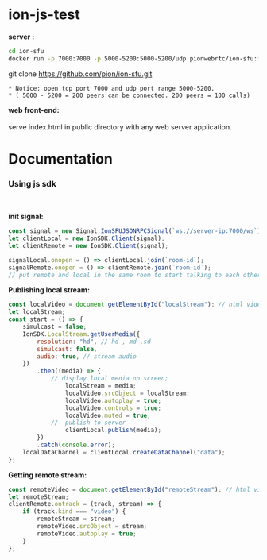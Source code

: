 # ion-js-test

<strong>server : </strong></br>

```bash
cd ion-sfu
docker run -p 7000:7000 -p 5000-5200:5000-5200/udp pionwebrtc/ion-sfu:latest-jsonrpc
```
git clone https://github.com/pion/ion-sfu.git

    * Notice: open tcp port 7000 and udp port range 5000-5200.
    * ( 5000 - 5200 = 200 peers can be connected. 200 peers = 100 calls)

<strong>web front-end:</strong></br>
</br>
serve index.html in public directory with any web server application.</br>

# Documentation

<h3>Using js sdk</h3> </br>

<strong>init signal: </strong></br>
```javascript
const signal = new Signal.IonSFUJSONRPCSignal(`ws://server-ip:7000/ws`); 
let clientLocal = new IonSDK.Client(signal);  
let clientRemote = new IonSDK.Client(signal);

signalLocal.onopen = () => clientLocal.join(`room-id`);
signalRemote.onopen = () => clientRemote.join(`room-id`);  
// put remote and local in the same room to start talking to each other.
```

<strong>Publishing local stream: </strong></br>
```javascript
const localVideo = document.getElementById("localStream"); // html video tag with id="localStream"
let localStream;
const start = () => {
    simulcast = false;
    IonSDK.LocalStream.getUserMedia({
        resolution: "hd", // hd , md ,sd
        simulcast: false,
        audio: true, // stream audio
    })
        .then((media) => {
            // display local media on screen;
                localStream = media;
                localVideo.srcObject = localStream;
                localVideo.autoplay = true;
                localVideo.controls = true;
                localVideo.muted = true;
            //  publish to server  
                clientLocal.publish(media);
        })
        .catch(console.error);
    localDataChannel = clientLocal.createDataChannel("data");
};
```
<strong>Getting remote stream:</strong>
```javascript
const remoteVideo = document.getElementById("remoteStream"); // html video tag with id="remoteStream"
let remoteStream;
clientRemote.ontrack = (track, stream) => {
    if (track.kind === "video") {
        remoteStream = stream;
        remoteVideo.srcObject = stream;
        remoteVideo.autoplay = true;
    }
};

```